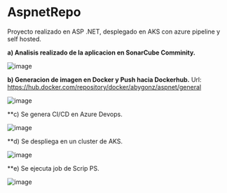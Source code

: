 # AspnetRepo

Proyecto realizado en ASP .NET, desplegado en AKS con azure pipeline y self hosted.


**a) Analisis realizado de la aplicacion en SonarCube Comminity.**

![image](https://user-images.githubusercontent.com/107892298/233513651-70f292b9-1a2a-472d-a82c-a7930af73320.png)

**b) Generacion de imagen en Docker y Push hacia Dockerhub.** Url: https://hub.docker.com/repository/docker/abygonz/aspnet/general

![image](https://user-images.githubusercontent.com/107892298/233513821-be238467-ac78-48ff-b53f-0882f43bfb0f.png)

**c) Se genera CI/CD en Azure Devops.

![image](https://user-images.githubusercontent.com/107892298/233512380-63bdfaa6-2236-4631-abc9-d80aa28b97dd.png)


**d) Se despliega en un cluster de AKS.

![image](https://user-images.githubusercontent.com/107892298/233514240-bac3ad6d-cbfa-4af1-b62c-aa864a7acd38.png)


**e) Se ejecuta job de Scrip PS.

![image](https://user-images.githubusercontent.com/107892298/233514207-5fe5da06-65a5-4266-a9d3-4ce2be448f16.png)
